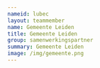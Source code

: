 ```yaml
---
nameid: lubec
layout: teammember
name: Gemeente Leiden
title: Gemeente Leiden
group: samenwerkingspartner
summary: Gemeente Leiden
image: /img/gemeente.png 
---
```


 


